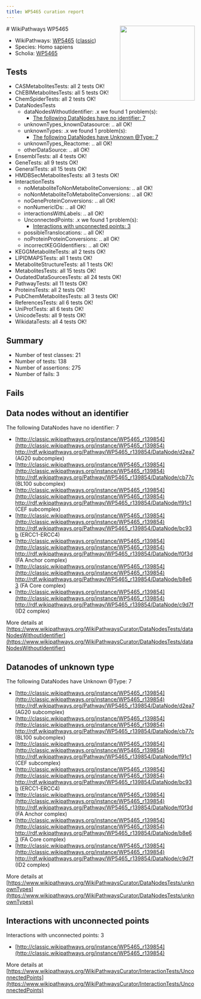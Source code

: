 ```yaml
---
title: WP5465 curation report
---
```


<img style="float: right; width: 200px" src="https://upload.wikimedia.org/wikipedia/commons/thumb/8/83/Wplogo_with_text_500.png/640px-Wplogo_with_text_500.png" />
# WikiPathways WP5465

* WikiPathways: [WP5465](https://wikipathways.org/pathways/WP5465) ([classic](https://classic.wikipathways.org/instance/WP5465))
* Species: Homo sapiens
* Scholia: [WP5465](https://scholia.toolforge.org/wikipathways/WP5465)
## Tests
* CASMetabolitesTests: all 2 tests OK!
* ChEBIMetabolitesTests: all 5 tests OK!
* ChemSpiderTests: all 2 tests OK!
* DataNodesTests
    * dataNodesWithoutIdentifier: .x we found 1 problem(s):
        * [The following DataNodes have no identifier: 7](#d2d32fa6)
    * unknownTypes_knownDatasource: .. all OK!
    * unknownTypes: .x we found 1 problem(s):
        * [The following DataNodes have Unknown @Type: 7](#839973e5)
    * unknownTypes_Reactome: .. all OK!
    * otherDataSource: .. all OK!
* EnsemblTests: all 4 tests OK!
* GeneTests: all 9 tests OK!
* GeneralTests: all 15 tests OK!
* HMDBSecMetabolitesTests: all 3 tests OK!
* InteractionTests
    * noMetaboliteToNonMetaboliteConversions: .. all OK!
    * noNonMetaboliteToMetaboliteConversions: .. all OK!
    * noGeneProteinConversions: .. all OK!
    * nonNumericIDs: .. all OK!
    * interactionsWithLabels: .. all OK!
    * UnconnectedPoints: .x we found 1 problem(s):
        * [Interactions with unconnected points: 3](#35a61adb)
    * possibleTranslocations: .. all OK!
    * noProteinProteinConversions: .. all OK!
    * incorrectKEGGIdentifiers: .. all OK!
* KEGGMetaboliteTests: all 2 tests OK!
* LIPIDMAPSTests: all 1 tests OK!
* MetaboliteStructureTests: all 1 tests OK!
* MetabolitesTests: all 15 tests OK!
* OudatedDataSourcesTests: all 24 tests OK!
* PathwayTests: all 11 tests OK!
* ProteinsTests: all 2 tests OK!
* PubChemMetabolitesTests: all 3 tests OK!
* ReferencesTests: all 6 tests OK!
* UniProtTests: all 6 tests OK!
* UnicodeTests: all 9 tests OK!
* WikidataTests: all 4 tests OK!


## Summary

* Number of test classes: 21
* Number of tests: 138
* Number of assertions: 275
* Number of fails: 3

## Fails

<a name="d2d32fa6" />

## Data nodes without an identifier

The following DataNodes have no identifier: 7

* [http://classic.wikipathways.org/instance/WP5465_r139854](http://classic.wikipathways.org/instance/WP5465_r139854) http://rdf.wikipathways.org/Pathway/WP5465_r139854/DataNode/d2ea7 (AG20 subcomplex)
* [http://classic.wikipathways.org/instance/WP5465_r139854](http://classic.wikipathways.org/instance/WP5465_r139854) http://rdf.wikipathways.org/Pathway/WP5465_r139854/DataNode/cb77c (BL100 subcomplex)
* [http://classic.wikipathways.org/instance/WP5465_r139854](http://classic.wikipathways.org/instance/WP5465_r139854) http://rdf.wikipathways.org/Pathway/WP5465_r139854/DataNode/f91c1 (CEF subcomplex)
* [http://classic.wikipathways.org/instance/WP5465_r139854](http://classic.wikipathways.org/instance/WP5465_r139854) http://rdf.wikipathways.org/Pathway/WP5465_r139854/DataNode/bc93b (ERCC1-ERCC4)
* [http://classic.wikipathways.org/instance/WP5465_r139854](http://classic.wikipathways.org/instance/WP5465_r139854) http://rdf.wikipathways.org/Pathway/WP5465_r139854/DataNode/f0f3d (FA Anchor complex)
* [http://classic.wikipathways.org/instance/WP5465_r139854](http://classic.wikipathways.org/instance/WP5465_r139854) http://rdf.wikipathways.org/Pathway/WP5465_r139854/DataNode/b8e63 (FA Core complex)
* [http://classic.wikipathways.org/instance/WP5465_r139854](http://classic.wikipathways.org/instance/WP5465_r139854) http://rdf.wikipathways.org/Pathway/WP5465_r139854/DataNode/c9d7f (ID2 complex)


More details at [https://www.wikipathways.org/WikiPathwaysCurator/DataNodesTests/dataNodesWithoutIdentifier](https://www.wikipathways.org/WikiPathwaysCurator/DataNodesTests/dataNodesWithoutIdentifier)

<a name="839973e5" />

## Datanodes of unknown type

The following DataNodes have Unknown @Type: 7

* [http://classic.wikipathways.org/instance/WP5465_r139854](http://classic.wikipathways.org/instance/WP5465_r139854) http://rdf.wikipathways.org/Pathway/WP5465_r139854/DataNode/d2ea7 (AG20 subcomplex)
* [http://classic.wikipathways.org/instance/WP5465_r139854](http://classic.wikipathways.org/instance/WP5465_r139854) http://rdf.wikipathways.org/Pathway/WP5465_r139854/DataNode/cb77c (BL100 subcomplex)
* [http://classic.wikipathways.org/instance/WP5465_r139854](http://classic.wikipathways.org/instance/WP5465_r139854) http://rdf.wikipathways.org/Pathway/WP5465_r139854/DataNode/f91c1 (CEF subcomplex)
* [http://classic.wikipathways.org/instance/WP5465_r139854](http://classic.wikipathways.org/instance/WP5465_r139854) http://rdf.wikipathways.org/Pathway/WP5465_r139854/DataNode/bc93b (ERCC1-ERCC4)
* [http://classic.wikipathways.org/instance/WP5465_r139854](http://classic.wikipathways.org/instance/WP5465_r139854) http://rdf.wikipathways.org/Pathway/WP5465_r139854/DataNode/f0f3d (FA Anchor complex)
* [http://classic.wikipathways.org/instance/WP5465_r139854](http://classic.wikipathways.org/instance/WP5465_r139854) http://rdf.wikipathways.org/Pathway/WP5465_r139854/DataNode/b8e63 (FA Core complex)
* [http://classic.wikipathways.org/instance/WP5465_r139854](http://classic.wikipathways.org/instance/WP5465_r139854) http://rdf.wikipathways.org/Pathway/WP5465_r139854/DataNode/c9d7f (ID2 complex)


More details at [https://www.wikipathways.org/WikiPathwaysCurator/DataNodesTests/unknownTypes](https://www.wikipathways.org/WikiPathwaysCurator/DataNodesTests/unknownTypes)

<a name="35a61adb" />

## Interactions with unconnected points

Interactions with unconnected points: 3

* [http://classic.wikipathways.org/instance/WP5465_r139854](http://classic.wikipathways.org/instance/WP5465_r139854)


More details at [https://www.wikipathways.org/WikiPathwaysCurator/InteractionTests/UnconnectedPoints](https://www.wikipathways.org/WikiPathwaysCurator/InteractionTests/UnconnectedPoints)

